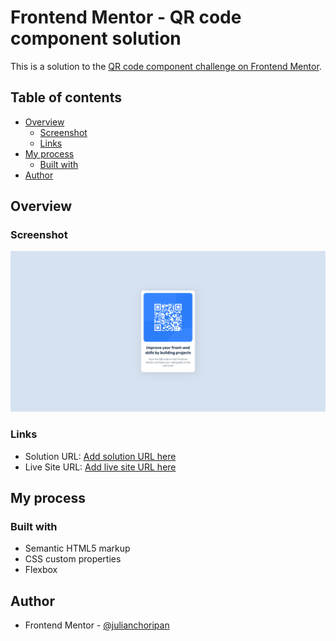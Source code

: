 # Frontend Mentor - QR code component solution

This is a solution to the [QR code component challenge on Frontend Mentor](https://www.frontendmentor.io/challenges/qr-code-component-iux_sIO_H).

## Table of contents

- [Overview](#overview)
  - [Screenshot](#screenshot)
  - [Links](#links)
- [My process](#my-process)
  - [Built with](#built-with)
- [Author](#author)

## Overview

### Screenshot

![`screenshot.png`](./screenshot.png)

### Links

- Solution URL: [Add solution URL here](https://github.com/julianchoripan/qr-code-component)
- Live Site URL: [Add live site URL here](https://julianchoripan.github.io/FM-qr-code-component/)

## My process

### Built with

- Semantic HTML5 markup
- CSS custom properties
- Flexbox

## Author

- Frontend Mentor - [@julianchoripan](https://www.frontendmentor.io/profile/julianchoripan)
